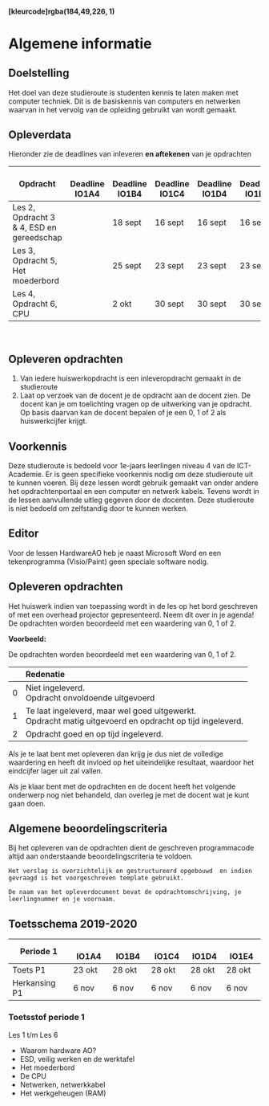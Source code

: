 #### [kleurcode]rgba(184,49,226, 1)

# Algemene informatie

## Doelstelling
Het doel van deze studieroute is studenten kennis te laten maken met computer techniek. 
Dit is de basiskennis van computers en netwerken waarvan in het vervolg van de opleiding gebruikt van wordt gemaakt. 

## Opleverdata
Hieronder zie de deadlines van inleveren **en aftekenen** van je opdrachten

|Opdracht              | &nbsp; &nbsp; Deadline **IO1A4** | &nbsp; &nbsp; Deadline **IO1B4** | &nbsp; &nbsp; Deadline **IO1C4** | &nbsp; Deadline **IO1D4** | &nbsp; &nbsp; Deadline **IO1E4** |
|--------------------  |--------------- | --------- | --------- | --------- | --------- |
| Les 2, Opdracht 3 & 4, ESD en gereedschap|   | 18 sept | 16 sept | 16 sept | 16 sept | 
| Les 3, Opdracht 5, Het moederbord|   | 25 sept | 23 sept | 23 sept | 23 sept | 
| Les 4, Opdracht 6, CPU|   | 2 okt | 30 sept | 30 sept | 30 sept | 

<br> 


## Opleveren opdrachten
1. Van iedere huiswerkopdracht is een inleveropdracht gemaakt in de studieroute
2. Laat op verzoek van de docent je de opdracht aan de docent zien. De docent kan je om toelichting vragen op de uitwerking van je opdracht. Op basis daarvan kan de docent bepalen of je een 0, 1 of 2 als huiswerkcijfer krijgt. 


## Voorkennis
Deze studieroute is bedoeld voor 1e-jaars leerlingen niveau 4 van de ICT-Academie. Er is geen specifieke voorkennis nodig om deze studieroute uit te kunnen voeren. Bij deze lessen wordt gebruik gemaakt van onder andere het opdrachtenportaal en een computer en netwerk kabels. Tevens wordt in de lessen aanvullende uitleg gegeven door de docenten. Deze studieroute is niet bedoeld om zelfstandig door te kunnen werken.


## Editor
Voor de lessen HardwareAO heb je naast Microsoft Word en een tekenprogramma (Visio/Paint) geen speciale software nodig.


## Opleveren opdrachten
Het huiswerk indien van toepassing wordt in de les op het bord geschreven of met een overhead projector gepresenteerd. Neem dit over in je agenda! De opdrachten worden beoordeeld met een waardering van 0, 1 of 2.

**Voorbeeld:**

De opdrachten worden beoordeeld met een waardering van 0, 1 of 2.

<table><thead>
<tr>
<th></th>
<th align="left">Redenatie</th>
</tr>
</thead><tbody>
<tr>
<td>0</td>
<td align="left">Niet ingeleverd.    <br>Opdracht onvoldoende uitgevoerd</td>
</tr>
<tr>
<td>1</td>
<td align="left">Te laat ingeleverd, maar wel goed uitgewerkt.<br>Opdracht matig uitgevoerd en opdracht op tijd ingeleverd.</td>
</tr>
<tr>
<td>2</td>
<td align="left">Opdracht goed en op tijd ingeleverd.</td>
</tr>
</tbody></table>

Als je te laat bent met opleveren dan krijg je dus niet de volledige waardering en heeft dit invloed op het uiteindelijke resultaat, waardoor het eindcijfer lager uit zal vallen.

Als je klaar bent met de opdrachten en de docent heeft het volgende onderwerp nog niet behandeld, dan overleg je met de docent wat je kunt gaan doen.


## Algemene beoordelingscriteria

Bij het opleveren van de opdrachten dient de geschreven programmacode altijd aan onderstaande beoordelingscriteria te voldoen.

	Het verslag is overzichtelijk en gestructureerd opgebouwd  en indien gevraagd is het voorgeschreven template gebruikt.

	De naam van het opleverdocument bevat de opdrachtomschrijving, je leerlingnummer en je voornaam.
	

## Toetsschema 2019-2020

|Periode 1        | &nbsp; &nbsp; **IO1A4** | &nbsp; &nbsp; **IO1B4** | &nbsp; &nbsp; **IO1C4** | &nbsp; **IO1D4** | &nbsp; &nbsp;  **IO1E4** |
|---------------  |--------------- | --------- | --------- | --------- | --------- |
| Toets P1 | 23 okt | 28 okt | 28 okt | 28 okt | 28 okt | 
| Herkansing P1 |  6 nov |  6 nov |  6 nov |  6 nov |  6 nov |

### Toetsstof periode 1
Les 1 t/m Les 6

 - Waarom hardware AO?
 - ESD, veilig werken en de werktafel
 - Het moederbord
 - De CPU
 - Netwerken, netwerkkabel
 - Het werkgeheugen (RAM)

 
<br> 
